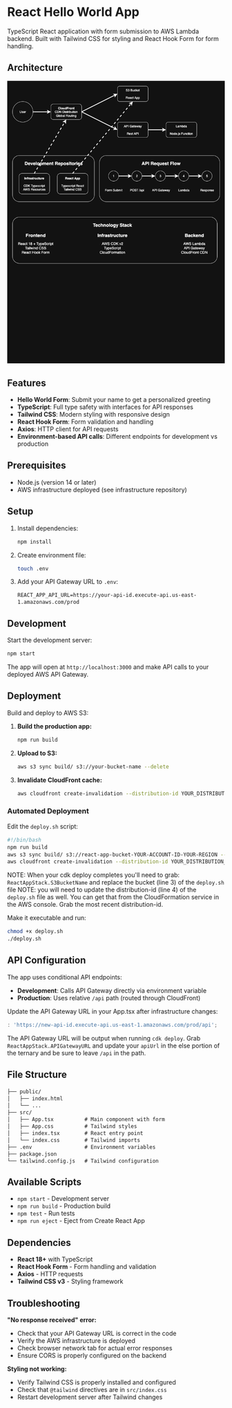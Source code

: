 # React Hello World App

TypeScript React application with form submission to AWS Lambda backend. Built with Tailwind CSS for styling and React Hook Form for form handling.

## Architecture

![Infrastructure Architecture](docs/images/cdk-architecture.drawio.png)

## Features

- **Hello World Form**: Submit your name to get a personalized greeting
- **TypeScript**: Full type safety with interfaces for API responses
- **Tailwind CSS**: Modern styling with responsive design
- **React Hook Form**: Form validation and handling
- **Axios**: HTTP client for API requests
- **Environment-based API calls**: Different endpoints for development vs production

## Prerequisites

- Node.js (version 14 or later)
- AWS infrastructure deployed (see infrastructure repository)

## Setup

1. Install dependencies:
   ```bash
   npm install
   ```

2. Create environment file:
   ```bash
   touch .env
   ```

3. Add your API Gateway URL to `.env`:
   ```
   REACT_APP_API_URL=https://your-api-id.execute-api.us-east-1.amazonaws.com/prod
   ```

## Development

Start the development server:
```bash
npm start
```

The app will open at `http://localhost:3000` and make API calls to your deployed AWS API Gateway.

## Deployment

Build and deploy to AWS S3:

1. **Build the production app:**
   ```bash
   npm run build
   ```

2. **Upload to S3:**
   ```bash
   aws s3 sync build/ s3://your-bucket-name --delete
   ```

3. **Invalidate CloudFront cache:**
   ```bash
   aws cloudfront create-invalidation --distribution-id YOUR_DISTRIBUTION_ID --paths "/*"
   ```

### Automated Deployment

Edit the `deploy.sh` script:
```bash
#!/bin/bash
npm run build
aws s3 sync build/ s3://react-app-bucket-YOUR-ACCOUNT-ID-YOUR-REGION --delete
aws cloudfront create-invalidation --distribution-id YOUR_DISTRIBUTION_ID --paths "/*"
```

NOTE: When your cdk deploy completes you'll need to grab:
`ReactAppStack.S3BucketName` and  replace the bucket (line 3) of the `deploy.sh` file
NOTE: you will need to update the distribution-id (line 4) of the `deploy.sh` file as well. You can get that from the CloudFormation service in the AWS console. Grab the most recent distribution-id.

Make it executable and run:
```bash
chmod +x deploy.sh
./deploy.sh
```

## API Configuration

The app uses conditional API endpoints:

- **Development**: Calls API Gateway directly via environment variable
- **Production**: Uses relative `/api` path (routed through CloudFront)

Update the API Gateway URL in your App.tsx after infrastructure changes:
```typescript
: 'https://new-api-id.execute-api.us-east-1.amazonaws.com/prod/api';
```
The API Gateway URL will be output when running `cdk deploy`. Grab `ReactAppStack.APIGatewayURL` and update your `apiUrl` in the else portion of the ternary and be sure to leave `/api` in the path.

## File Structure

```
├── public/
│   ├── index.html
│   └── ...
├── src/
│   ├── App.tsx          # Main component with form
│   ├── App.css          # Tailwind styles
│   ├── index.tsx        # React entry point
│   └── index.css        # Tailwind imports
├── .env                 # Environment variables
├── package.json
└── tailwind.config.js   # Tailwind configuration
```

## Available Scripts

- `npm start` - Development server
- `npm run build` - Production build
- `npm test` - Run tests
- `npm run eject` - Eject from Create React App

## Dependencies

- **React 18+** with TypeScript
- **React Hook Form** - Form handling and validation
- **Axios** - HTTP requests
- **Tailwind CSS v3** - Styling framework

## Troubleshooting

**"No response received" error:**
- Check that your API Gateway URL is correct in the code
- Verify the AWS infrastructure is deployed
- Check browser network tab for actual error responses
- Ensure CORS is properly configured on the backend

**Styling not working:**
- Verify Tailwind CSS is properly installed and configured
- Check that `@tailwind` directives are in `src/index.css`
- Restart development server after Tailwind changes